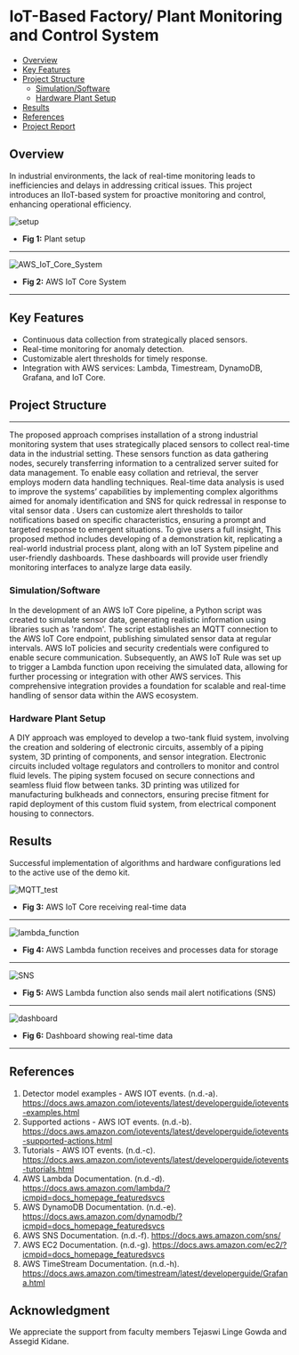 # IoT-Based Factory/ Plant Monitoring and Control System


- [Overview](#overview)
- [Key Features](#key-features)
- [Project Structure](#project-structure)
  - [Simulation/Software](#simulationsoftware)
  - [Hardware Plant Setup](#hardware-plant-setup)
- [Results](#results)
- [References](#references)
- [Project Report](Report/AME_598_Final_Project_Report.pdf)

## Overview

In industrial environments, the lack of real-time monitoring leads to inefficiencies and delays in addressing critical issues. This project introduces an IIoT-based system for proactive monitoring and control, enhancing operational efficiency.

![setup](Media/setup.jpg)
- **Fig 1:** Plant setup
---
![AWS_IoT_Core_System](Media/AWS_IoT_Core_System.jpg)
- **Fig 2:** AWS IoT Core System
---
## Key Features

- Continuous data collection from strategically placed sensors.
- Real-time monitoring for anomaly detection.
- Customizable alert thresholds for timely response.
- Integration with AWS services: Lambda, Timestream, DynamoDB, Grafana, and IoT Core.

## Project Structure
---
The proposed approach comprises installation of a strong industrial monitoring system that uses strategically placed sensors to collect real-time data in the industrial setting. These sensors function as data gathering nodes, securely transferring information to a centralized server suited for data management. To enable easy collation and retrieval, the server employs modern data handling techniques. Real-time data analysis is used to improve the systems’ capabilities by implementing complex algorithms aimed for anomaly identification and SNS for quick redressal in response to vital sensor data . Users can customize alert thresholds to tailor notifications based on specific characteristics, ensuring a prompt and targeted response to emergent situations. To give users a full insight, This proposed method includes developing of a demonstration kit, replicating a real-world industrial process plant, along with an IoT System pipeline and user-friendly dashboards. These dashboards will provide user friendly monitoring interfaces to analyze large data easily.

### Simulation/Software

In the development of an AWS IoT Core pipeline, a Python script was created to simulate sensor data, generating realistic information using libraries such as 'random'. The script establishes an MQTT connection to the AWS IoT Core endpoint, publishing simulated sensor data at regular intervals. AWS IoT policies and security credentials were configured to enable secure communication. Subsequently, an AWS IoT Rule was set up to trigger a Lambda function upon receiving the simulated data, allowing for further processing or integration with other AWS services. This comprehensive integration provides a foundation for scalable and real-time handling of sensor data within the AWS ecosystem.

### Hardware Plant Setup

A DIY approach was employed to develop a two-tank fluid system, involving the creation and soldering of electronic circuits, assembly of a piping system, 3D printing of components, and sensor integration. Electronic circuits included voltage regulators and controllers to monitor and control fluid levels. The piping system focused on secure connections and seamless fluid flow between tanks. 3D printing was utilized for manufacturing bulkheads and connectors, ensuring precise fitment for rapid deployment of this custom fluid system, from electrical component housing to connectors.

## Results

Successful implementation of algorithms and hardware configurations led to the active use of the demo kit.

![MQTT_test](Media/MQTT_test.jpg)
- **Fig 3:** AWS IoT Core receiving real-time data
---
![lambda_function](Media/lambda_function.jpg)
- **Fig 4:** AWS Lambda function receives and processes data for storage
---
![SNS](Media/SNS.jpg)
- **Fig 5:** AWS Lambda function also sends mail alert notifications (SNS)
---
![dashboard](Media/dashboard.jpg)
- **Fig 6:** Dashboard showing real-time data
---


## References

1. Detector model examples - AWS IOT events. (n.d.-a). https://docs.aws.amazon.com/iotevents/latest/developerguide/iotevents-examples.html  
2. Supported actions - AWS IOT events. (n.d.-b). https://docs.aws.amazon.com/iotevents/latest/developerguide/iotevents-supported-actions.html 
3. Tutorials - AWS IOT events. (n.d.-c). https://docs.aws.amazon.com/iotevents/latest/developerguide/iotevents-tutorials.html
4. AWS Lambda Documentation. (n.d.-d). https://docs.aws.amazon.com/lambda/?icmpid=docs_homepage_featuredsvcs
5. AWS DynamoDB Documentation. (n.d.-e). https://docs.aws.amazon.com/dynamodb/?icmpid=docs_homepage_featuredsvcs
6. AWS SNS Documentation. (n.d.-f). https://docs.aws.amazon.com/sns/
7. AWS EC2 Documentation. (n.d.-g). https://docs.aws.amazon.com/ec2/?icmpid=docs_homepage_featuredsvcs
8. AWS TimeStream Documentation. (n.d.-h). https://docs.aws.amazon.com/timestream/latest/developerguide/Grafana.html

## Acknowledgment
We appreciate the support from faculty members Tejaswi Linge Gowda and Assegid Kidane.
